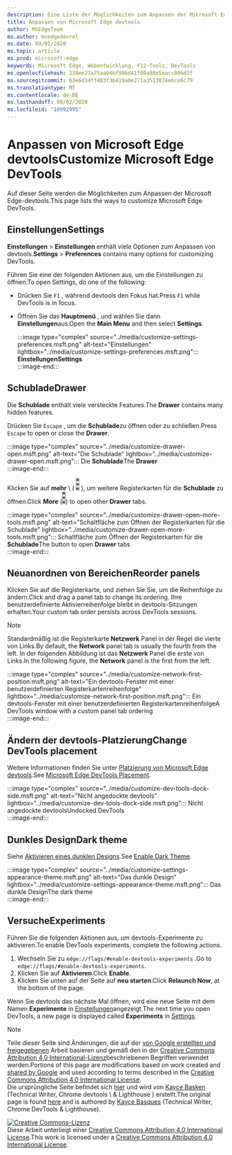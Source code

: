 ```yaml
---
description: Eine Liste der Möglichkeiten zum Anpassen der Microsoft Edge-devtools
title: Anpassen von Microsoft Edge devtools
author: MSEdgeTeam
ms.author: msedgedevrel
ms.date: 09/01/2020
ms.topic: article
ms.prod: microsoft-edge
keywords: Microsoft Edge, Webentwicklung, F12-Tools, DevTools
ms.openlocfilehash: 238ee27a75aa94bf986d41f00a98e5eacc806d7f
ms.sourcegitcommit: 63e6d34ff483f3b419a0e271a3513874e6ce6c79
ms.translationtype: MT
ms.contentlocale: de-DE
ms.lasthandoff: 09/02/2020
ms.locfileid: "10992995"
---
```

<!-- Copyright Kayce Basques 

   Licensed under the Apache License, Version 2.0 (the "License");
   you may not use this file except in compliance with the License.
   You may obtain a copy of the License at

       https://www.apache.org/licenses/LICENSE-2.0

   Unless required by applicable law or agreed to in writing, software
   distributed under the License is distributed on an "AS IS" BASIS,
   WITHOUT WARRANTIES OR CONDITIONS OF ANY KIND, either express or implied.
   See the License for the specific language governing permissions and
   limitations under the License.  -->





# <span data-ttu-id="370c6-104">Anpassen von Microsoft Edge devtools</span><span class="sxs-lookup"><span data-stu-id="370c6-104">Customize Microsoft Edge DevTools</span></span>   

  

<span data-ttu-id="370c6-105">Auf dieser Seite werden die Möglichkeiten zum Anpassen der Microsoft Edge-devtools.</span><span class="sxs-lookup"><span data-stu-id="370c6-105">This page lists the ways to customize Microsoft Edge DevTools.</span></span>  

## <span data-ttu-id="370c6-106">Einstellungen</span><span class="sxs-lookup"><span data-stu-id="370c6-106">Settings</span></span>   

<span data-ttu-id="370c6-107">**Einstellungen**  >  **Einstellungen** enthält viele Optionen zum Anpassen von devtools.</span><span class="sxs-lookup"><span data-stu-id="370c6-107">**Settings** > **Preferences** contains many options for customizing DevTools.</span></span>  

<span data-ttu-id="370c6-108">Führen Sie eine der folgenden Aktionen aus, um die Einstellungen zu öffnen:</span><span class="sxs-lookup"><span data-stu-id="370c6-108">To open Settings, do one of the following:</span></span>  

*   <span data-ttu-id="370c6-109">Drücken Sie `F1` , während devtools den Fokus hat.</span><span class="sxs-lookup"><span data-stu-id="370c6-109">Press `F1` while DevTools is in focus.</span></span>  
*   <span data-ttu-id="370c6-110">Öffnen Sie das **Hauptmenü** , und wählen Sie dann **Einstellungen**aus.</span><span class="sxs-lookup"><span data-stu-id="370c6-110">Open the **Main Menu** and then select **Settings**.</span></span>  
    
    :::image type="complex" source="../media/customize-settings-preferences.msft.png" alt-text="Einstellungen" lightbox="../media/customize-settings-preferences.msft.png":::
       **<span data-ttu-id="370c6-112">Einstellungen</span><span class="sxs-lookup"><span data-stu-id="370c6-112">Settings</span></span>**  
    :::image-end:::  
    
## <span data-ttu-id="370c6-113">Schublade</span><span class="sxs-lookup"><span data-stu-id="370c6-113">Drawer</span></span>   

<span data-ttu-id="370c6-114">Die **Schublade** enthält viele versteckte Features.</span><span class="sxs-lookup"><span data-stu-id="370c6-114">The **Drawer** contains many hidden features.</span></span>  

<span data-ttu-id="370c6-115">Drücken Sie `Escape` , um die **Schublade**zu öffnen oder zu schließen.</span><span class="sxs-lookup"><span data-stu-id="370c6-115">Press `Escape` to open or close the **Drawer**.</span></span>  

:::image type="complex" source="../media/customize-drawer-open.msft.png" alt-text="Die Schublade" lightbox="../media/customize-drawer-open.msft.png":::
   <span data-ttu-id="370c6-117">Die **Schublade**</span><span class="sxs-lookup"><span data-stu-id="370c6-117">The **Drawer**</span></span>  
:::image-end:::  

<span data-ttu-id="370c6-118">Klicken Sie auf **mehr** \ ( ![ mehr ][ImageMoreIcon] \), um weitere Registerkarten für die **Schublade** zu öffnen.</span><span class="sxs-lookup"><span data-stu-id="370c6-118">Click **More** \(![More][ImageMoreIcon]\) to open other **Drawer** tabs.</span></span>  

:::image type="complex" source="../media/customize-drawer-open-more-tools.msft.png" alt-text="Schaltfläche zum Öffnen der Registerkarten für die Schublade" lightbox="../media/customize-drawer-open-more-tools.msft.png":::
   <span data-ttu-id="370c6-120">Schaltfläche zum Öffnen der Registerkarten für die **Schublade**</span><span class="sxs-lookup"><span data-stu-id="370c6-120">The button to open **Drawer** tabs</span></span>  
:::image-end:::  

## <span data-ttu-id="370c6-121">Neuanordnen von Bereichen</span><span class="sxs-lookup"><span data-stu-id="370c6-121">Reorder panels</span></span>   

<span data-ttu-id="370c6-122">Klicken Sie auf die Registerkarte, und ziehen Sie Sie, um die Reihenfolge zu ändern.</span><span class="sxs-lookup"><span data-stu-id="370c6-122">Click and drag a panel tab to change its ordering.</span></span>  <span data-ttu-id="370c6-123">Ihre benutzerdefinierte Aktivierreihenfolge bleibt in devtools-Sitzungen erhalten.</span><span class="sxs-lookup"><span data-stu-id="370c6-123">Your custom tab order persists across DevTools sessions.</span></span>  

> [!NOTE]
> <span data-ttu-id="370c6-124">Standardmäßig ist die Registerkarte **Netzwerk** Panel in der Regel die vierte von Links.</span><span class="sxs-lookup"><span data-stu-id="370c6-124">By default, the **Network** panel tab is usually the fourth from the left.</span></span>  <span data-ttu-id="370c6-125">In der folgenden Abbildung ist das **Netzwerk** Panel die erste von Links.</span><span class="sxs-lookup"><span data-stu-id="370c6-125">In the following figure, the **Network** panel is the first from the left.</span></span>  

:::image type="complex" source="../media/customize-network-first-position.msft.png" alt-text="Ein devtools-Fenster mit einer benutzerdefinierten Registerkartenreihenfolge" lightbox="../media/customize-network-first-position.msft.png":::
   <span data-ttu-id="370c6-127">Ein devtools-Fenster mit einer benutzerdefinierten Registerkartenreihenfolge</span><span class="sxs-lookup"><span data-stu-id="370c6-127">A DevTools window with a custom panel tab ordering</span></span>  
:::image-end:::  

## <span data-ttu-id="370c6-128">Ändern der devtools-Platzierung</span><span class="sxs-lookup"><span data-stu-id="370c6-128">Change DevTools placement</span></span>   

<span data-ttu-id="370c6-129">Weitere Informationen finden Sie unter [Platzierung von Microsoft Edge devtools][DevToolsPlacement].</span><span class="sxs-lookup"><span data-stu-id="370c6-129">See [Microsoft Edge DevTools Placement][DevToolsPlacement].</span></span>  

:::image type="complex" source="../media/customize-dev-tools-dock-side.msft.png" alt-text="Nicht angedockte devtools" lightbox="../media/customize-dev-tools-dock-side.msft.png":::
   <span data-ttu-id="370c6-131">Nicht angedockte devtools</span><span class="sxs-lookup"><span data-stu-id="370c6-131">Undocked DevTools</span></span>  
:::image-end:::  

## <span data-ttu-id="370c6-132">Dunkles Design</span><span class="sxs-lookup"><span data-stu-id="370c6-132">Dark theme</span></span>   

<span data-ttu-id="370c6-133">Siehe [Aktivieren eines dunklen Designs][DarkTheme].</span><span class="sxs-lookup"><span data-stu-id="370c6-133">See [Enable Dark Theme][DarkTheme].</span></span>  

:::image type="complex" source="../media/customize-settings-appearance-theme.msft.png" alt-text="Das dunkle Design" lightbox="../media/customize-settings-appearance-theme.msft.png":::
   <span data-ttu-id="370c6-135">Das dunkle Design</span><span class="sxs-lookup"><span data-stu-id="370c6-135">The dark theme</span></span>  
:::image-end:::  

## <span data-ttu-id="370c6-136">Versuche</span><span class="sxs-lookup"><span data-stu-id="370c6-136">Experiments</span></span>   

<span data-ttu-id="370c6-137">Führen Sie die folgenden Aktionen aus, um devtools-Experimente zu aktivieren.</span><span class="sxs-lookup"><span data-stu-id="370c6-137">To enable DevTools experiments, complete the following actions.</span></span>  

1.  <span data-ttu-id="370c6-138">Wechseln Sie zu `edge://flags/#enable-devtools-experiments` .</span><span class="sxs-lookup"><span data-stu-id="370c6-138">Go to `edge://flags/#enable-devtools-experiments`.</span></span>  
1.  <span data-ttu-id="370c6-139">Klicken Sie auf **Aktivieren**.</span><span class="sxs-lookup"><span data-stu-id="370c6-139">Click **Enable**.</span></span>  
1.  <span data-ttu-id="370c6-140">Klicken Sie unten auf der Seite auf **neu starten**.</span><span class="sxs-lookup"><span data-stu-id="370c6-140">Click **Relaunch Now**, at the bottom of the page.</span></span>  

<span data-ttu-id="370c6-141">Wenn Sie devtools das nächste Mal öffnen, wird eine neue Seite mit dem Namen **Experimente** in [Einstellungen](#settings)angezeigt.</span><span class="sxs-lookup"><span data-stu-id="370c6-141">The next time you open DevTools, a new page is displayed called **Experiments** in [Settings](#settings).</span></span>  

<!--  
   

  
-->  

<!-- image links -->  

[ImageMoreIcon]: ../media/more-icon.msft.png  

<!-- links -->  

[DevToolsPlacement]: ./placement.md "Ändern der Position von Microsoft Edge devtools | Microsoft docs"  
[DarkTheme]: ./dark-theme.md "Aktivieren des dunklen Designs in Microsoft Edge devtools | Microsoft docs"  

> [!NOTE]
> <span data-ttu-id="370c6-144">Teile dieser Seite sind Änderungen, die auf der [von Google erstellten und freigegebenen][GoogleSitePolicies] Arbeit basieren und gemäß den in der [Creative Commons Attribution 4,0 International-Lizenz][CCA4IL]beschriebenen Begriffen verwendet werden.</span><span class="sxs-lookup"><span data-stu-id="370c6-144">Portions of this page are modifications based on work created and [shared by Google][GoogleSitePolicies] and used according to terms described in the [Creative Commons Attribution 4.0 International License][CCA4IL].</span></span>  
> <span data-ttu-id="370c6-145">Die ursprüngliche Seite befindet sich [hier](https://developers.google.com/web/tools/chrome-devtools/customize/index) und wird von [Kayce Basken][KayceBasques] (Technical Writer, Chrome devtools \ & Lighthouse \) erstellt.</span><span class="sxs-lookup"><span data-stu-id="370c6-145">The original page is found [here](https://developers.google.com/web/tools/chrome-devtools/customize/index) and is authored by [Kayce Basques][KayceBasques] \(Technical Writer, Chrome DevTools \& Lighthouse\).</span></span>  

[![Creative Commons-Lizenz][CCby4Image]][CCA4IL]  
<span data-ttu-id="370c6-147">Diese Arbeit unterliegt einer [Creative Commons Attribution 4.0 International License][CCA4IL].</span><span class="sxs-lookup"><span data-stu-id="370c6-147">This work is licensed under a [Creative Commons Attribution 4.0 International License][CCA4IL].</span></span>  

[CCA4IL]: https://creativecommons.org/licenses/by/4.0  
[CCby4Image]: https://i.creativecommons.org/l/by/4.0/88x31.png  
[GoogleSitePolicies]: https://developers.google.com/terms/site-policies  
[KayceBasques]: https://developers.google.com/web/resources/contributors/kaycebasques  
